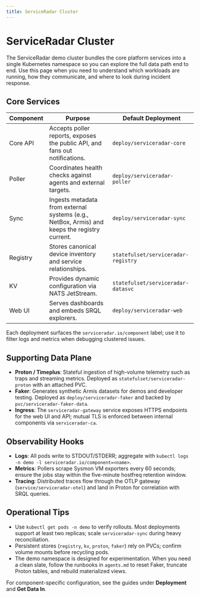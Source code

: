 ```yaml
---
title: ServiceRadar Cluster
---
```


# ServiceRadar Cluster

The ServiceRadar demo cluster bundles the core platform services into a single Kubernetes namespace so you can explore the full data path end to end. Use this page when you need to understand which workloads are running, how they communicate, and where to look during incident response.

## Core Services

| Component | Purpose | Default Deployment |
|-----------|---------|--------------------|
| Core API | Accepts poller reports, exposes the public API, and fans out notifications. | `deploy/serviceradar-core` |
| Poller | Coordinates health checks against agents and external targets. | `deploy/serviceradar-poller` |
| Sync | Ingests metadata from external systems (e.g., NetBox, Armis) and keeps the registry current. | `deploy/serviceradar-sync` |
| Registry | Stores canonical device inventory and service relationships. | `statefulset/serviceradar-registry` |
| KV | Provides dynamic configuration via NATS JetStream. | `statefulset/serviceradar-datasvc` |
| Web UI | Serves dashboards and embeds SRQL explorers. | `deploy/serviceradar-web` |

Each deployment surfaces the `serviceradar.io/component` label; use it to filter logs and metrics when debugging clustered issues.

## Supporting Data Plane

- **Proton / Timeplus**: Stateful ingestion of high-volume telemetry such as traps and streaming metrics. Deployed as `statefulset/serviceradar-proton` with an attached PVC.
- **Faker**: Generates synthetic Armis datasets for demos and developer testing. Deployed as `deploy/serviceradar-faker` and backed by `pvc/serviceradar-faker-data`.
- **Ingress**: The `serviceradar-gateway` service exposes HTTPS endpoints for the web UI and API; mutual TLS is enforced between internal components via `serviceradar-ca`.

## Observability Hooks

- **Logs**: All pods write to STDOUT/STDERR; aggregate with `kubectl logs -n demo -l serviceradar.io/component=<name>`.
- **Metrics**: Pollers scrape Sysmon VM exporters every 60 seconds; ensure the jobs stay within the five-minute hostfreq retention window.
- **Tracing**: Distributed traces flow through the OTLP gateway (`service/serviceradar-otel`) and land in Proton for correlation with SRQL queries.

## Operational Tips

- Use `kubectl get pods -n demo` to verify rollouts. Most deployments support at least two replicas; scale `serviceradar-sync` during heavy reconciliation.
- Persistent stores (`registry`, `kv`, `proton`, `faker`) rely on PVCs; confirm volume mounts before recycling pods.
- The demo namespace is designed for experimentation. When you need a clean slate, follow the runbooks in `agents.md` to reset Faker, truncate Proton tables, and rebuild materialized views.

For component-specific configuration, see the guides under **Deployment** and **Get Data In**.
